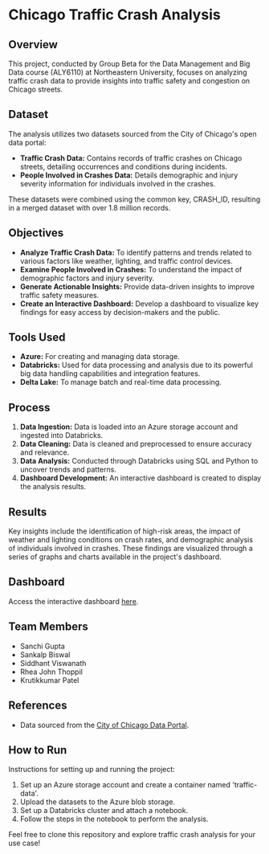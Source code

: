 # Chicago Traffic Crash Analysis

## Overview
This project, conducted by Group Beta for the Data Management and Big Data course (ALY6110) at Northeastern University, focuses on analyzing traffic crash data to provide insights into traffic safety and congestion on Chicago streets.

## Dataset
The analysis utilizes two datasets sourced from the City of Chicago's open data portal:
- **Traffic Crash Data:** Contains records of traffic crashes on Chicago streets, detailing occurrences and conditions during incidents.
- **People Involved in Crashes Data:** Details demographic and injury severity information for individuals involved in the crashes.

These datasets were combined using the common key, CRASH_ID, resulting in a merged dataset with over 1.8 million records.

## Objectives
- **Analyze Traffic Crash Data:** To identify patterns and trends related to various factors like weather, lighting, and traffic control devices.
- **Examine People Involved in Crashes:** To understand the impact of demographic factors and injury severity.
- **Generate Actionable Insights:** Provide data-driven insights to improve traffic safety measures.
- **Create an Interactive Dashboard:** Develop a dashboard to visualize key findings for easy access by decision-makers and the public.

## Tools Used
- **Azure:** For creating and managing data storage.
- **Databricks:** Used for data processing and analysis due to its powerful big data handling capabilities and integration features.
- **Delta Lake:** To manage batch and real-time data processing.

## Process
1. **Data Ingestion:** Data is loaded into an Azure storage account and ingested into Databricks.
2. **Data Cleaning:** Data is cleaned and preprocessed to ensure accuracy and relevance.
3. **Data Analysis:** Conducted through Databricks using SQL and Python to uncover trends and patterns.
4. **Dashboard Development:** An interactive dashboard is created to display the analysis results.

## Results
Key insights include the identification of high-risk areas, the impact of weather and lighting conditions on crash rates, and demographic analysis of individuals involved in crashes. These findings are visualized through a series of graphs and charts available in the project's dashboard.

## Dashboard
Access the interactive dashboard [here](https://databricks-prod-cloudfront.cloud.databricks.com/public/4027ec902e239c93eaaa8714f173bcfc/3190617666491842/2373282331786799/6555990026723924/latest.html).

## Team Members
- Sanchi Gupta
- Sankalp Biswal
- Siddhant Viswanath
- Rhea John Thoppil
- Krutikkumar Patel

## References
- Data sourced from the [City of Chicago Data Portal](https://data.cityofchicago.org/).

## How to Run
Instructions for setting up and running the project:
1. Set up an Azure storage account and create a container named 'traffic-data'.
2. Upload the datasets to the Azure blob storage.
3. Set up a Databricks cluster and attach a notebook.
4. Follow the steps in the notebook to perform the analysis.

Feel free to clone this repository and explore traffic crash analysis for your use case!
